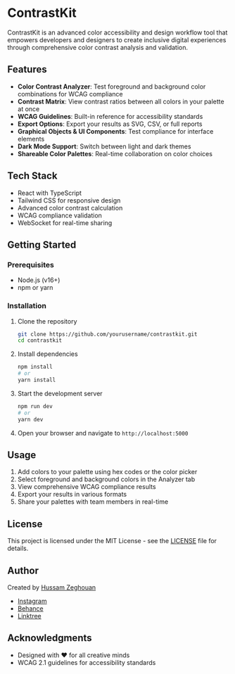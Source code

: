 # ContrastKit

ContrastKit is an advanced color accessibility and design workflow tool that empowers developers and designers to create inclusive digital experiences through comprehensive color contrast analysis and validation.



## Features

- **Color Contrast Analyzer**: Test foreground and background color combinations for WCAG compliance
- **Contrast Matrix**: View contrast ratios between all colors in your palette at once
- **WCAG Guidelines**: Built-in reference for accessibility standards
- **Export Options**: Export your results as SVG, CSV, or full reports
- **Graphical Objects & UI Components**: Test compliance for interface elements
- **Dark Mode Support**: Switch between light and dark themes
- **Shareable Color Palettes**: Real-time collaboration on color choices

## Tech Stack

- React with TypeScript
- Tailwind CSS for responsive design
- Advanced color contrast calculation
- WCAG compliance validation
- WebSocket for real-time sharing

## Getting Started

### Prerequisites

- Node.js (v16+)
- npm or yarn

### Installation

1. Clone the repository
   ```bash
   git clone https://github.com/yourusername/contrastkit.git
   cd contrastkit
   ```

2. Install dependencies
   ```bash
   npm install
   # or
   yarn install
   ```

3. Start the development server
   ```bash
   npm run dev
   # or
   yarn dev
   ```

4. Open your browser and navigate to `http://localhost:5000`

## Usage

1. Add colors to your palette using hex codes or the color picker
2. Select foreground and background colors in the Analyzer tab
3. View comprehensive WCAG compliance results
4. Export your results in various formats
5. Share your palettes with team members in real-time

## License

This project is licensed under the MIT License - see the [LICENSE](LICENSE) file for details.

## Author

Created by [Hussam Zeghouan](https://linktr.ee/hsm_ze)

- [Instagram](https://instagram.com/hsm_ze)
- [Behance](https://www.behance.net/hsm_ze)
- [Linktree](https://linktr.ee/hsm_ze)

## Acknowledgments

- Designed with ❤️ for all creative minds
- WCAG 2.1 guidelines for accessibility standards
